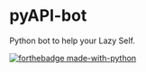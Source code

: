 # pyAPI-bot
Python bot to help your Lazy Self.

[![forthebadge made-with-python](http://ForTheBadge.com/images/badges/made-with-python.svg)](https://www.python.org/)
